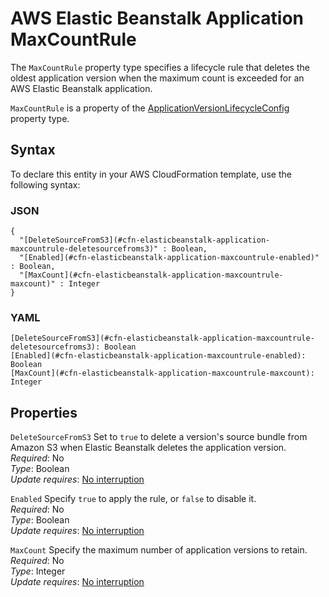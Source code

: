 # AWS Elastic Beanstalk Application MaxCountRule<a name="aws-properties-elasticbeanstalk-application-maxcountrule"></a>

<a name="aws-properties-elasticbeanstalk-application-maxcountrule-description"></a>The `MaxCountRule` property type specifies a lifecycle rule that deletes the oldest application version when the maximum count is exceeded for an AWS Elastic Beanstalk application\.

<a name="aws-properties-elasticbeanstalk-application-maxcountrule-inheritance"></a> `MaxCountRule` is a property of the [ApplicationVersionLifecycleConfig](aws-properties-elasticbeanstalk-application-applicationversionlifecycleconfig.md) property type\. 

## Syntax<a name="aws-properties-elasticbeanstalk-application-maxcountrule-syntax"></a>

To declare this entity in your AWS CloudFormation template, use the following syntax:

### JSON<a name="aws-properties-elasticbeanstalk-application-maxcountrule-syntax.json"></a>

```
{
  "[DeleteSourceFromS3](#cfn-elasticbeanstalk-application-maxcountrule-deletesourcefroms3)" : Boolean,
  "[Enabled](#cfn-elasticbeanstalk-application-maxcountrule-enabled)" : Boolean,
  "[MaxCount](#cfn-elasticbeanstalk-application-maxcountrule-maxcount)" : Integer
}
```

### YAML<a name="aws-properties-elasticbeanstalk-application-maxcountrule-syntax.yaml"></a>

```
[DeleteSourceFromS3](#cfn-elasticbeanstalk-application-maxcountrule-deletesourcefroms3): Boolean
[Enabled](#cfn-elasticbeanstalk-application-maxcountrule-enabled): Boolean
[MaxCount](#cfn-elasticbeanstalk-application-maxcountrule-maxcount): Integer
```

## Properties<a name="aws-properties-elasticbeanstalk-application-maxcountrule-properties"></a>

`DeleteSourceFromS3`  <a name="cfn-elasticbeanstalk-application-maxcountrule-deletesourcefroms3"></a>
Set to `true` to delete a version's source bundle from Amazon S3 when Elastic Beanstalk deletes the application version\.  
 *Required*: No  
 *Type*: Boolean  
 *Update requires*: [No interruption](using-cfn-updating-stacks-update-behaviors.md#update-no-interrupt) 

`Enabled`  <a name="cfn-elasticbeanstalk-application-maxcountrule-enabled"></a>
Specify `true` to apply the rule, or `false` to disable it\.  
 *Required*: No  
 *Type*: Boolean  
 *Update requires*: [No interruption](using-cfn-updating-stacks-update-behaviors.md#update-no-interrupt) 

`MaxCount`  <a name="cfn-elasticbeanstalk-application-maxcountrule-maxcount"></a>
Specify the maximum number of application versions to retain\.  
 *Required*: No  
 *Type*: Integer  
 *Update requires*: [No interruption](using-cfn-updating-stacks-update-behaviors.md#update-no-interrupt) 